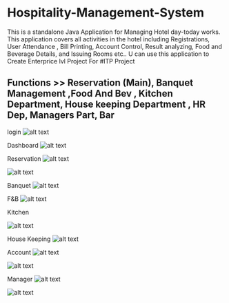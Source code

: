 
# Hospitality-Management-System

This is a standalone Java Application for Managing Hotel day-today works. This application covers all activities in the hotel including Registrations, User Attendance , Bill Printing, Account Control, Result analyzing, Food and Beverage Details, and Issuing Rooms etc.. U can use this application to Create Enterprice lvl Project For #ITP Project

## Functions >> Reservation (Main), Banquet Management ,Food And Bev , Kitchen Department, House keeping Department , HR Dep, Managers Part, Bar

login
![alt text](https://github.com/rivinduchamath/Hotel-Management-ITP/blob/master/login.PNG?raw=true)

Dashboard
![alt text](https://github.com/rivinduchamath/Hotel-Management-ITP/blob/master/dashboard.PNG?raw=true)

Reservation
![alt text](https://github.com/rivinduchamath/Hotel-Management-ITP/blob/master/reservation.PNG?raw=true)


![alt text](https://github.com/rivinduchamath/Hotel-Management-ITP/blob/master/reservationcheckout.PNG?raw=true)

Banquet 
![alt text](https://github.com/rivinduchamath/Hotel-Management-ITP/blob/master/Banquet.PNG?raw=true)

F&B
![alt text](https://github.com/rivinduchamath/Hotel-Management-ITP/blob/master/F%26B.PNG?raw=true)

Kitchen

![alt text](https://github.com/rivinduchamath/Hotel-Management-ITP/blob/master/kitchen.PNG?raw=true)


House Keeping
![alt text](https://github.com/rivinduchamath/Hotel-Management-ITP/blob/master/clean.PNG?raw=true)

Account
![alt text](https://github.com/rivinduchamath/Hotel-Management-ITP/blob/master/account.PNG?raw=true)


![alt text](https://github.com/rivinduchamath/Hotel-Management-ITP/blob/master/account%20room.PNG?raw=true)

Manager
![alt text](https://github.com/rivinduchamath/Hotel-Management-ITP/blob/master/manager.PNG?raw=true)


![alt text](https://github.com/rivinduchamath/Hotel-Management-ITP/blob/master/manager%20user%20add.PNG?raw=true)

